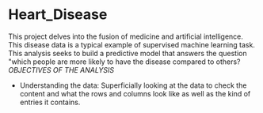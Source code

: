 # Heart_Disease
This project delves into the fusion of medicine and artificial intelligence. This disease data is a typical example of supervised machine learning task. This analysis seeks to build a predictive model that answers the question "which people are more likely to have the disease compared to others?
*OBJECTIVES OF THE ANALYSIS*
 - Understanding the data: 
Superficially looking at the data to check the content and what the rows and columns look like as well as the kind of entries it contains.
    
